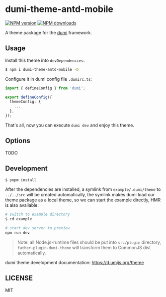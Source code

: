# dumi-theme-antd-mobile

[![NPM version](https://img.shields.io/npm/v/dumi-theme-antd-mobile.svg?style=flat)](https://npmjs.org/package/dumi-theme-antd-mobile)
[![NPM downloads](http://img.shields.io/npm/dm/dumi-theme-antd-mobile.svg?style=flat)](https://npmjs.org/package/dumi-theme-antd-mobile)

A theme package for the [dumi](https://d.umijs.org) framework.

## Usage

Install this theme into `devDependencies`:

```bash
$ npm i dumi-theme-antd-mobile -D
```

Configure it in dumi config file `.dumirc.ts`:

```ts
import { defineConfig } from 'dumi';

export defineConfig({
  themeConfig: {
    ...
  },
});
```

That's all, now you can execute `dumi dev` and enjoy this theme.

## Options

TODO

## Development

```bash
$ pnpm install
```

After the dependencies are installed, a symlink from `example/.dumi/theme` to `../../src` will be created automatically, the symlink makes dumi load our theme package as a local theme, so we can start the example directly, HMR is also available:

```bash
# switch to example directory
$ cd example

# start dev server to preview
npm run dev
```

> Note: all Node.js-runtime files should be put into `src/plugin` directory, `father-plugin-dumi-theme` will transform them to CommonJS dist automatically.

dumi theme development documentation: https://d.umijs.org/theme

## LICENSE

MIT

